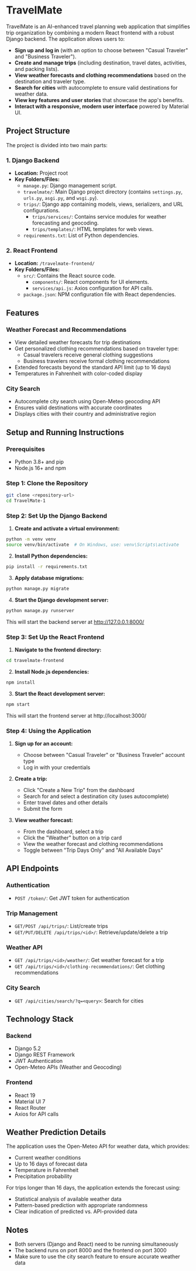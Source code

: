 # TravelMate

TravelMate is an AI-enhanced travel planning web application that simplifies trip organization by combining a modern React frontend with a robust Django backend. The application allows users to:

- **Sign up and log in** (with an option to choose between "Casual Traveler" and "Business Traveler").
- **Create and manage trips** (including destination, travel dates, activities, and packing lists).
- **View weather forecasts and clothing recommendations** based on the destination and traveler type.
- **Search for cities** with autocomplete to ensure valid destinations for weather data.
- **View key features and user stories** that showcase the app's benefits.
- **Interact with a responsive, modern user interface** powered by Material UI.

## Project Structure

The project is divided into two main parts:

### 1. Django Backend
- **Location:** Project root
- **Key Folders/Files:**
  - `manage.py`: Django management script.
  - `travelmate/`: Main Django project directory (contains `settings.py`, `urls.py`, `asgi.py`, and `wsgi.py`).
  - `trips/`: Django app containing models, views, serializers, and URL configurations.
    - `trips/services/`: Contains service modules for weather forecasting and geocoding.
    - `trips/templates/`: HTML templates for web views.
  - `requirements.txt`: List of Python dependencies.

### 2. React Frontend
- **Location:** `/travelmate-frontend/`
- **Key Folders/Files:**
  - `src/`: Contains the React source code.
    - `components/`: React components for UI elements.
    - `services/api.js`: Axios configuration for API calls.
  - `package.json`: NPM configuration file with React dependencies.

## Features

### Weather Forecast and Recommendations
- View detailed weather forecasts for trip destinations
- Get personalized clothing recommendations based on traveler type:
  - Casual travelers receive general clothing suggestions
  - Business travelers receive formal clothing recommendations
- Extended forecasts beyond the standard API limit (up to 16 days)
- Temperatures in Fahrenheit with color-coded display

### City Search
- Autocomplete city search using Open-Meteo geocoding API
- Ensures valid destinations with accurate coordinates
- Displays cities with their country and administrative region

## Setup and Running Instructions

### Prerequisites
- Python 3.8+ and pip
- Node.js 16+ and npm

### Step 1: Clone the Repository
```bash
git clone <repository-url>
cd TravelMate-1
```

### Step 2: Set Up the Django Backend

1. **Create and activate a virtual environment:**
```bash
python -m venv venv
source venv/bin/activate  # On Windows, use: venv\Scripts\activate
```

2. **Install Python dependencies:**
```bash
pip install -r requirements.txt
```

3. **Apply database migrations:**
```bash
python manage.py migrate
```

4. **Start the Django development server:**
```bash
python manage.py runserver
```
This will start the backend server at http://127.0.0.1:8000/

### Step 3: Set Up the React Frontend

1. **Navigate to the frontend directory:**
```bash
cd travelmate-frontend
```

2. **Install Node.js dependencies:**
```bash
npm install
```

3. **Start the React development server:**
```bash
npm start
```
This will start the frontend server at http://localhost:3000/

### Step 4: Using the Application

1. **Sign up for an account:**
   - Choose between "Casual Traveler" or "Business Traveler" account type
   - Log in with your credentials

2. **Create a trip:**
   - Click "Create a New Trip" from the dashboard
   - Search for and select a destination city (uses autocomplete)
   - Enter travel dates and other details
   - Submit the form

3. **View weather forecast:**
   - From the dashboard, select a trip
   - Click the "Weather" button on a trip card
   - View the weather forecast and clothing recommendations
   - Toggle between "Trip Days Only" and "All Available Days"

## API Endpoints

### Authentication
- `POST /token/`: Get JWT token for authentication

### Trip Management
- `GET/POST /api/trips/`: List/create trips
- `GET/PUT/DELETE /api/trips/<id>/`: Retrieve/update/delete a trip

### Weather API
- `GET /api/trips/<id>/weather/`: Get weather forecast for a trip
- `GET /api/trips/<id>/clothing-recommendations/`: Get clothing recommendations

### City Search
- `GET /api/cities/search/?q=<query>`: Search for cities

## Technology Stack

### Backend
- Django 5.2
- Django REST Framework
- JWT Authentication
- Open-Meteo APIs (Weather and Geocoding)

### Frontend
- React 19
- Material UI 7
- React Router
- Axios for API calls

## Weather Prediction Details

The application uses the Open-Meteo API for weather data, which provides:
- Current weather conditions
- Up to 16 days of forecast data
- Temperature in Fahrenheit
- Precipitation probability

For trips longer than 16 days, the application extends the forecast using:
- Statistical analysis of available weather data
- Pattern-based prediction with appropriate randomness
- Clear indication of predicted vs. API-provided data

## Notes

- Both servers (Django and React) need to be running simultaneously
- The backend runs on port 8000 and the frontend on port 3000
- Make sure to use the city search feature to ensure accurate weather data